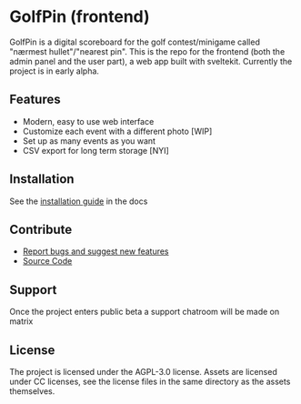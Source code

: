 # GolfPin (frontend)

GolfPin is a digital scoreboard for the golf contest/minigame called "nærmest hullet"/"nearest pin". This is the repo for the frontend (both the admin panel and the user part), a web app built with sveltekit. Currently the project is in early alpha. 


## Features

- Modern, easy to use web interface
- Customize each event with a different photo [WIP]
- Set up as many events as you want
- CSV export for long term storage [NYI]

## Installation

See the [installation guide](not-yet-made) in the docs

## Contribute

- [Report bugs and suggest new features](https://github.com/itzgoldenleonard/GolfPin-frontend/issues)
- [Source Code](https://github.com/itzgoldenleonard/GolfPin-frontend)

## Support

Once the project enters public beta a support chatroom will be made on matrix 

## License

The project is licensed under the AGPL-3.0 license. Assets are licensed under CC licenses, see the license files in the same directory as the assets themselves.